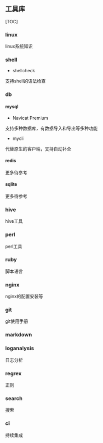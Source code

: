 ## 工具库

[TOC]

### linux

linux系统知识

### shell

- shellcheck

支持shell的语法检查

### db

#### mysql

- Navicat Premium

支持多种数据库，有数据导入和导出等多种功能

- mycli

代替原生的客户端，支持自动补全

#### redis

更多待参考

#### sqlite

更多待参考

### hive

hive工具

### perl

perl工具

### ruby

脚本语言

### nginx

nginx的配置安装等

### git

git使用手册

### markdown

### loganalysis

日志分析

### regrex

正则

### search

搜索

### ci

持续集成